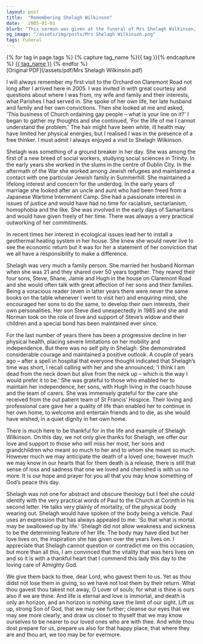 ```yaml
---
layout: post
title:  "Remembering Shelagh Wilkinson"
date:   2005-01-01
blurb: "This sermon was given at the funeral of Mrs Shelagh Wilkinson, a woman remembered for her free thinking, ground-breaking work in social sciences, and her commitment to justice and ecological issues. Despite her physical decline in later years, she maintained a positive outlook and continued to inspire those around her. Her life serves as a reminder of the importance of love, courage, and the power of an enquiring mind."
og_image: "/assets/img/posts/Mrs Shelagh Wilkinson.png"
tags: Funeral
---    
```

<div class="tag-pills">
  {% for tag in page.tags %}
    {% capture tag_name %}{{ tag }}{% endcapture %}
    <a href="{{ site.baseurl }}/tag/{{ tag_name | slugify }}" class="tag-pill">{{ tag_name }}</a>
  {% endfor %}
</div>
[Original PDF](/assets/pdf/Mrs Shelagh Wilkinson.pdf)

I will always remember my first visit to the Orchard on Claremont Road not long after I arrived here in 2005. I was invited in with great courtesy and questions about where I was from, my wife and family and their interests, what Parishes I had served in. She spoke of her own life, her late husband and family and her own convictions. Then she looked at me and asked, 'This business of Church ordaining gay people – what is your line on it?' I began to gather my thoughts and she continued, 'For the life of me I cannot understand the problem.' The hair might have been white, ill health may have limited her physical energies, but I realised I was in the presence of a free thinker. I must admit I always enjoyed a visit to Shelagh Wilkinson.

Shelagh was something of a ground breaker in her day. She was among the first of a new breed of social workers, studying social sciences in Trinity. In the early years she worked in the slums in the centre of Dublin City. In the aftermath of the War she worked among Jewish refugees and maintained a contact with one particular Jewish family in Summerhill. She maintained a lifelong interest and concern for the underdog. In the early years of marriage she looked after an uncle and aunt who had been freed from a Japanese Wartime Internment Camp. She had a passionate interest in issues of justice and would have had no time for racialism, sectarianism, homophobia and the like. She was involved in the early days of Samaritans and would have given freely of her time. There was always a very practical outworking of her commitments.

In recent times her interest in ecological issues lead her to install a geothermal heating system in her house. She knew she would never live to see the economic return but it was for her a statement of her conviction that we all have a responsibility to make a difference.

Shelagh was very much a family person. She married her husband Norman when she was 21 and they shared over 50 years together. They reared their four sons, Steve, Shane, Jamie and Hugh in the house on Claremont Road and she would often talk with great affection of her sons and their families. Being a voracious reader (even in latter years there were never the same books on the table whenever I went to visit her) and enquiring mind, she encouraged her sons to do the same, to develop their own interests, their own personalities. Her son Steve died unexpectedly in 1985 and she and Norman took on the role of love and support of Steve’s widow and their children and a special bond has been maintained ever since.

For the last number of years there has been a progressive decline in her physical health, placing severe limitations on her mobility and independence. But there was no self pity in Shelagh. She demonstrated considerable courage and maintained a positive outlook. A couple of years ago – after a spell in hospital that everyone thought indicated that Shelagh’s time was short, I recall calling with her and she announced; 'I think I am dead from the neck down but alive from the neck up – which is the way I would prefer it to be.' She was grateful to those who enabled her to maintain her independence, her sons, with Hugh living in the coach house and the team of carers. She was immensely grateful for the care she received from the out patient team of St Francis’ Hospice. Their loving and professional care gave her a quality of life than enabled her to continue in her own home, to welcome and entertain friends and to die, as she would have wished, in a quiet dignity in her own home.

There is much here to be thankful for in the life and example of Shelagh Wilkinson. On this day, we not only give thanks for Shelagh, we offer our love and support to those who will miss her most, her sons and grandchildren who meant so much to her and to whom she meant so much. However much we may anticipate the death of a loved one; however much we may know in our hearts that for them death is a release, there is still that sense of loss and sadness that one we loved and cherished is with us no more. It is our hope and prayer for you all that you may know something of God’s peace this day.

Shelagh was not one for abstract and obscure theology but I feel she could identify with the very practical words of Paul to the Church at Corinth in his second letter. He talks very plainly of mortality, of the physical body wearing out. Shelagh would have spoken of the body being a vehicle. Paul uses an expression that has always appealed to me: 'So that what is mortal may be swallowed up by life.' Shelagh did not allow weakness and sickness to be the determining feature of her life. The body may have died but her love lives on, the inspiration she has given over the years lives on. I appreciate that Shelagh cannot question or contradict me on this occasion, but more than all this, I am convinced that the vitality that was hers lives on and so it is with a thankful heart that I commend this lady this day to the loving care of Almighty God.

We give them back to thee, dear Lord, who gavest them to us. Yet as thou didst not lose them in giving, so we have not lost them by their return. What thou gavest thou takest not away, O Lover of souls; for what is thine is ours also if we are thine. And life is eternal and love is immortal, and death is only an horizon, and an horizon is nothing save the limit of our sight. Lift us up, strong Son of God, that we may see further; cleanse our eyes that we may see more clearly; and draw us closer to thyself that we may know ourselves to be nearer to our loved ones who are with thee. And while thou dost prepare for us, prepare us also for that happy place, that where they are and thou art, we too may be for evermore.
